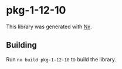 # pkg-1-12-10

This library was generated with [Nx](https://nx.dev).

## Building

Run `nx build pkg-1-12-10` to build the library.
